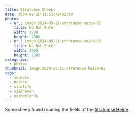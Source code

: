 ```yaml
---
title: Stratumse Sheeps
date: 2024-09-21T11:51:42+02:00
photos:
  - url: image:2024-09-21-stratumse-heide-02
    title: Do Not Enter
    width: 3000
    height: 2000
  - url: image:2024-09-21-stratumse-heide-03
    title: Do Not Enter
    width: 3000
    height: 2000
categories:
  - photos
thumbnail: image:2024-09-21-stratumse-heide-02
tags:
  - animals
  - nature
  - wildlife
  - eindhoven
  - netherlands
---
```


Some sheep found roaming the fields of the [Stratumse Heide](https://nl.wikipedia.org/wiki/Stratumse_Heide).

